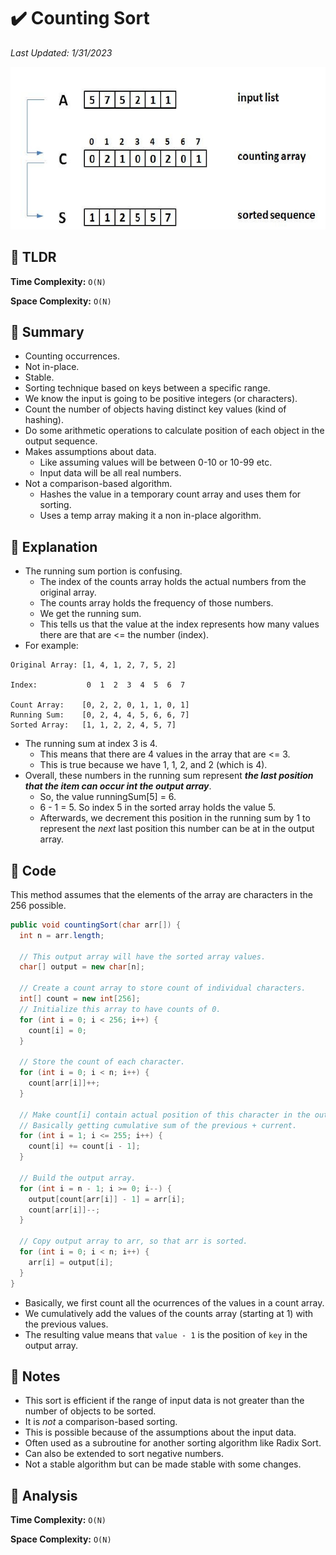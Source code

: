 # :heavy_check_mark: Counting Sort
*Last Updated: 1/31/2023*

![Image of the counting sort algorithm](../images/sorting/counting-sort/counting-sort.png)

## :round_pushpin: TLDR
**Time Complexity:** `O(N)`

**Space Complexity:** `O(N)`

## :round_pushpin: Summary
- Counting occurrences.
- Not in-place.
- Stable.
- Sorting technique based on keys between a specific range.
- We know the input is going to be positive integers (or characters).
- Count the number of objects having distinct key values (kind of hashing).
- Do some arithmetic operations to calculate position of each object in the output sequence.
- Makes assumptions about data.
  - Like assuming values will be between 0-10 or 10-99 etc.
  - Input data will be all real numbers.
- Not a comparison-based algorithm.
  - Hashes the value in a temporary count array and uses them for sorting.
  - Uses a temp array making it a non in-place algorithm.

## :round_pushpin: Explanation
- The running sum portion is confusing.
  - The index of the counts array holds the actual numbers from the original array.
  - The counts array holds the frequency of those numbers.
  - We get the running sum.
  - This tells us that the value at the index represents how many values there are that are <= the number (index).
- For example:
```
Original Array: [1, 4, 1, 2, 7, 5, 2]

Index:           0  1  2  3  4  5  6  7

Count Array:    [0, 2, 2, 0, 1, 1, 0, 1]
Running Sum:    [0, 2, 4, 4, 5, 6, 6, 7]
Sorted Array:   [1, 1, 2, 2, 4, 5, 7]
```
- The running sum at index 3 is 4.
  - This means that there are 4 values in the array that are <= 3.
  - This is true because we have 1, 1, 2, and 2 (which is 4).
- Overall, these numbers in the running sum represent ***the last position that the item can occur int the output array***.
  - So, the value runningSum[5] = 6.
  - 6 - 1 = 5. So index 5 in the sorted array holds the value 5.
  - Afterwards, we decrement this position in the running sum by 1 to represent the *next* last position this number can be at in the output array.

## :round_pushpin: Code
This method assumes that the elements of the array are characters in the 256 possible.

```java
public void countingSort(char arr[]) {
  int n = arr.length;

  // This output array will have the sorted array values.
  char[] output = new char[n];

  // Create a count array to store count of individual characters.
  int[] count = new int[256];
  // Initialize this array to have counts of 0.
  for (int i = 0; i < 256; i++) {
    count[i] = 0;
  }

  // Store the count of each character.
  for (int i = 0; i < n; i++) {
    count[arr[i]]++;
  }

  // Make count[i] contain actual position of this character in the output array.
  // Basically getting cumulative sum of the previous + current.
  for (int i = 1; i <= 255; i++) {
    count[i] += count[i - 1];
  }

  // Build the output array.
  for (int i = n - 1; i >= 0; i--) {
    output[count[arr[i]] - 1] = arr[i];
    count[arr[i]]--;
  }

  // Copy output array to arr, so that arr is sorted.
  for (int i = 0; i < n; i++) {
    arr[i] = output[i];
  }
}
```
- Basically, we first count all the ocurrences of the values in a count array.
- We cumulatively add the values of the counts array (starting at 1) with the previous values.
- The resulting value means that `value - 1` is the position of `key` in the output array.

## :round_pushpin: Notes
- This sort is efficient if the range of input data is not greater than the number of objects to be sorted.
- It is *not* a comparison-based sorting.
- This is possible because of the assumptions about the input data.
- Often used as a subroutine for another sorting algorithm like Radix Sort.
- Can also be extended to sort negative numbers.
- Not a stable algorithm but can be made stable with some changes.

## :round_pushpin: Analysis
**Time Complexity:** `O(N)`

**Space Complexity:** `O(N)`

